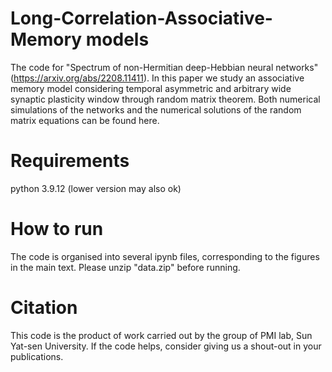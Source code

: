# Long-Correlation-Associative-Memory models
The code for "Spectrum of non-Hermitian deep-Hebbian neural networks" (https://arxiv.org/abs/2208.11411). In this paper we study an associative memory model considering temporal asymmetric and arbitrary wide synaptic plasticity window through random matrix theorem. Both numerical simulations of the networks and the numerical solutions of the random matrix equations can be found here.

# Requirements
python 3.9.12 (lower version may also ok)

# How to run
The code is organised into several ipynb files, corresponding to the figures in the main text. Please unzip "data.zip" before running. 


# Citation
This code is the product of work carried out by the group of PMI lab, Sun Yat-sen University. If the code helps, consider giving us a shout-out in your publications.

